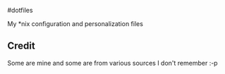 #dotfiles

My *nix configuration and personalization files

## Credit
Some are mine and some are from various sources I don't remember :-p